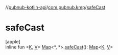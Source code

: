 //[pubnub-kotlin-api](../../index.md)/[com.pubnub.kmp](index.md)/[safeCast](safe-cast.md)

# safeCast

[apple]\
inline fun &lt;[K](safe-cast.md), [V](safe-cast.md)&gt; [Map](https://kotlinlang.org/api/core/kotlin-stdlib/kotlin.collections/-map/index.html)&lt;*, *&gt;.[safeCast](safe-cast.md)(): [Map](https://kotlinlang.org/api/core/kotlin-stdlib/kotlin.collections/-map/index.html)&lt;[K](safe-cast.md), [V](safe-cast.md)&gt;

